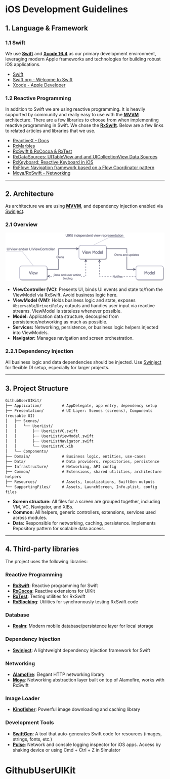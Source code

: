 # iOS Development Guidelines

## 1. Language & Framework

### 1.1 Swift

We use **[Swift](https://developer.apple.com/swift/)** and **[Xcode 16.4](https://developer.apple.com/xcode/)** as our primary development environment, leveraging modern Apple frameworks and technologies for building robust iOS applications.

- [Swift](https://developer.apple.com/swift/)  
- [Swift.org - Welcome to Swift](https://swift.org/)  
- [Xcode - Apple Developer](https://developer.apple.com/xcode/)  
### 1.2 Reactive Programming

In addition to Swift we are using reactive programming. It is heavily supported by community and really easy to use with the **[MVVM](https://medium.com/flawless-app-stories/how-to-use-a-model-view-viewmodel-architecture-for-ios-46963c67be1b)** architecture. There are a few libraries to choose from when implementing reactive programming in Swift. We chose the **[RxSwift](https://github.com/ReactiveX/RxSwift)**. Below are a few links to related articles and libraries that we use.

- [ReactiveX - Docs](http://reactivex.io/)  
- [RxMarbles](http://rxmarbles.com/)  
- [RxSwift & RxCocoa & RxTest](https://github.com/ReactiveX/RxSwift)  
- [RxDataSources: UITableView and and UICollectionView Data Sources](https://github.com/RxSwiftCommunity/RxDataSources)  
- [RxKeyboard: Reactive Keyboard in iOS](https://github.com/RxSwiftCommunity/RxKeyboard)  
- [RxFlow: Navigation framework based on a Flow Coordinator pattern](https://github.com/RxSwiftCommunity/RxFlow)  
- [Moya/RxSwift - Networking](https://github.com/Moya/Moya/blob/master/docs/RxSwift.md)  

---

## 2. Architecture

As architecture we are using **[MVVM](https://medium.com/flawless-app-stories/how-to-use-a-model-view-viewmodel-architecture-for-ios-46963c67be1b)**, and dependency injection enabled via [Swinject](https://github.com/Swinject/Swinject).


### 2.1 Overview
![](/images/image1.png)
- **ViewController (VC):** Presents UI, binds UI events and state to/from the ViewModel via RxSwift. Avoid business logic here.
- **ViewModel (VM):** Holds business logic and state, exposes `Observable`/`Driver`/`Relay` outputs and handles user input via reactive streams. ViewModel is stateless whenever possible.
- **Model:** Application data structure, decoupled from persistence/networking as much as possible.
- **Services:** Networking, persistence, or business logic helpers injected into ViewModels.
- **Navigator:** Manages navigation and screen orchestration.


### 2.2.1 Dependency Injection

All business logic and data dependencies should be injected. Use [Swinject](https://github.com/Swinject/Swinject) for flexible DI setup, especially for larger projects.

---

## 3. Project Structure

```
GithubUserUIKit/
├── Application/         # AppDelegate, app entry, dependency setup
├── Presentation/        # UI Layer: Scenes (screens), Components (reusable UI)
│   ├── Scenes/
│   │   └── UserList/
│   │       ├── UserListVC.swift
│   │       ├── UserListViewModel.swift
│   │       ├── UserListNavigator.swift
│   │       └── UserListVC.xib
│   └── Components/
├── Domain/              # Business logic, entities, use-cases
├── Data/                # Data providers, repositories, persistence
├── Infrastructure/      # Networking, API config
├── Common/              # Extensions, shared utilities, architecture helpers
├── Resources/           # Assets, localizations, SwiftGen outputs
└── SupportingFiles/     # Assets, LaunchScreen, Info.plist, config files
```

- **Screen structure:** All files for a screen are grouped together, including VM, VC, Navigator, and XIBs.  
- **Common:** All helpers, generic controllers, extensions, services used across modules.
- **Data:** Responsible for networking, caching, persistence. Implements Repository pattern for scalable data access.

---

## 4. Third-party libraries
The project uses the following libraries:

### Reactive Programming
- **[RxSwift](https://github.com/ReactiveX/RxSwift)**: Reactive programming for Swift
- **[RxCocoa](https://github.com/ReactiveX/RxSwift/tree/main/RxCocoa)**: Reactive extensions for UIKit
- **[RxTest](https://github.com/ReactiveX/RxSwift/tree/main/RxTest)**: Testing utilities for RxSwift
- **[RxBlocking](https://github.com/ReactiveX/RxSwift/tree/main/RxBlocking)**: Utilities for synchronously testing RxSwift code

### Database
- **[Realm](https://github.com/realm/realm-cocoa)**: Modern mobile database/persistence layer for local storage

### Dependency Injection
- **[Swinject](https://github.com/Swinject/Swinject)**: A lightweight dependency injection framework for Swift

### Networking
- **[Alamofire](https://github.com/Alamofire/Alamofire)**: Elegant HTTP networking library
- **[Moya](https://github.com/Moya/Moya)**: Networking abstraction layer built on top of Alamofire, works with RxSwift

### Image Loader
- **[Kingfisher](https://github.com/onevcat/Kingfisher)**: Powerful image downloading and caching library

### Development Tools
- **[SwiftGen](https://github.com/SwiftGen/SwiftGen)**: A tool that auto-generates Swift code for resources (images, strings, fonts, etc.)
- **[Pulse](https://github.com/kean/Pulse)**: Network and console logging inspector for iOS apps. Access by shaking device or using Cmd + Ctrl + Z in Simulator
# GithubUserUIKit
